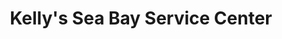 ---
title: "Kelly's Sea Bay Service Center"
url: /seaside-heights/kellys-sea-bay-service-center/
shop: car repair
---